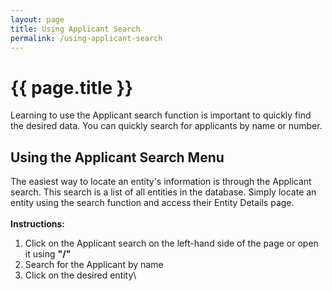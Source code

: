 ```yaml
---
layout: page
title: Using Applicant Search
permalink: /using-applicant-search
---
```


# {{ page.title }}
Learning to use the Applicant search function is important to quickly find the desired data. You can quickly search for applicants by name or number.
<br>

## Using the Applicant Search Menu
The easiest way to locate an entity's information is through the Applicant search. This search is a list of all entities in the database.
Simply locate an entity using the search function and access their Entity Details page.\
<br>
**Instructions:**
1. Click on the Applicant search on the left-hand side of the page or open it using **"/"**
2. Search for the Applicant by name
4. Click on the desired entity\
<br>

